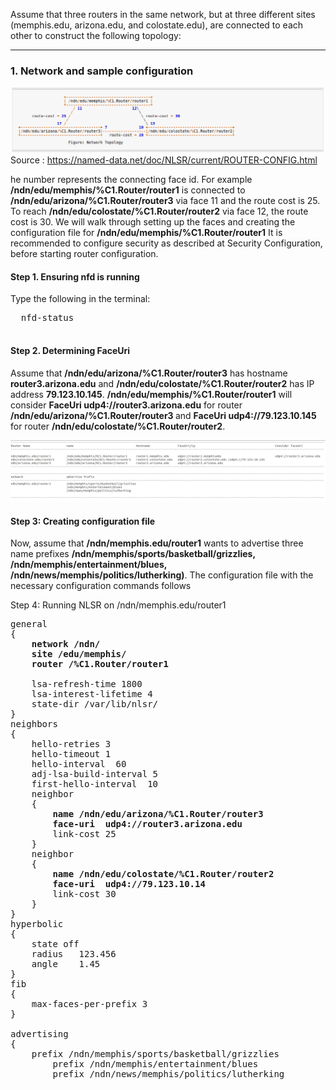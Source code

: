 Assume that three routers in the same network, but at three different sites (memphis.edu, arizona.edu, and colostate.edu), are connected to each other to construct the following topology:
***
 ### 1. Network and sample configuration
 ![alt img](https://github.com/syaifulahdan/Mini-NDN-Work/blob/main/Assignment%202:NDNrg-Topology/NDNrg-Image-Node2/NLSR-Image-Node2/example-router-config-node1.png)
 Source : https://named-data.net/doc/NLSR/current/ROUTER-CONFIG.html
 
 he number represents the connecting face id. For example
 <b>/ndn/edu/memphis/%C1.Router/router1</b> is connected to <b>/ndn/edu/arizona/%C1.Router/router3</b> via face 11 and the route cost is 25. To reach <b>/ndn/edu/colostate/%C1.Router/router2</b> via face 12, the route cost is 30. We will walk through setting up the faces and creating the configuration file for <b>/ndn/edu/memphis/%C1.Router/router1</b> It is recommended to configure security as described at Security Configuration, before starting router configuration.
   #### Step 1. Ensuring nfd is running
  Type the following in the terminal:
  <pre>
  nfd-status
  </pre>
  #### Step 2. Determining FaceUri
 Assume that <b>/ndn/edu/arizona/%C1.Router/router3</b> has hostname <b>router3.arizona.edu</b> and <b>/ndn/edu/colostate/%C1.Router/router2</b> has IP address <b>79.123.10.145</b>. <b>/ndn/edu/memphis/%C1.Router/router1</b> will consider <b>FaceUri udp4://router3.arizona.edu</b> for router <b>/ndn/edu/arizona/%C1.Router/router3 </b>and <b>FaceUri udp4://79.123.10.145</b> for router <b>/ndn/edu/colostate/%C1.Router/router2</b>.
 
  ![alt img](https://github.com/syaifulahdan/Mini-NDN-Work/blob/main/Assignment%202:NDNrg-Topology/NDNrg-Image-Node1/NLSR-Image-Node1/example-scenario-router-config-node1.png.png)
 
  
 ####  Step 3: Creating configuration file
  
  
  Now, assume that <b>/ndn/memphis.edu/router1</b> wants to advertise three name prefixes <b>/ndn/memphis/sports/basketball/grizzlies, /ndn/memphis/entertainment/blues, /ndn/news/memphis/politics/lutherking)</b>. The configuration file with the necessary configuration commands follows
  
 Step 4: Running NLSR on /ndn/memphis.edu/router1

<pre>
general
{
	<b>network /ndn/</b>
	<b>site /edu/memphis/</b>
	<b>router /%C1.Router/router1</b>

	lsa-refresh-time 1800
	lsa-interest-lifetime 4
	state-dir /var/lib/nlsr/
}
neighbors
{
	hello-retries 3 
	hello-timeout 1
	hello-interval  60
	adj-lsa-build-interval 5
	first-hello-interval  10
	neighbor
	{
		<b>name /ndn/edu/arizona/%C1.Router/router3</b>
		<b>face-uri  udp4://router3.arizona.edu</b>
		link-cost 25
	}
	neighbor
	{
		<b>name /ndn/edu/colostate/%C1.Router/router2</b>
		<b>face-uri  udp4://79.123.10.14</b>
		link-cost 30
	}
}
hyperbolic
{
	state off 
	radius   123.456
	angle    1.45
}
fib
{
	max-faces-per-prefix 3
}

advertising
{
	prefix /ndn/memphis/sports/basketball/grizzlies
    	prefix /ndn/memphis/entertainment/blues
    	prefix /ndn/news/memphis/politics/lutherking
</pre>
